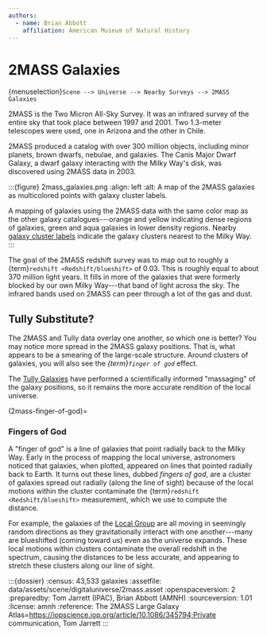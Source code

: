 ```yaml
---
authors:
  - name: Brian Abbott
    affiliation: American Museum of Natural History
---
```



# 2MASS Galaxies

{menuselection}`Scene --> Universe --> Nearby Surveys --> 2MASS Galaxies`


2MASS is the Two Micron All-Sky Survey. It was an infrared survey of the entire sky that took place between 1997 and 2001. Two 1.3-meter telescopes were used, one in Arizona and the other in Chile.

2MASS produced a catalog with over 300 million objects, including minor planets, brown dwarfs, nebulae, and galaxies. The Canis Major Dwarf Galaxy, a dwarf galaxy interacting with the Milky Way's disk, was discovered using 2MASS data in 2003.


:::{figure} 2mass_galaxies.png
:align: left
:alt: A map of the 2MASS galaxies as multicolored points with galaxy cluster labels.

A mapping of galaxies using the 2MASS data with the same color map as the other galaxy catalogues---orange and yellow indicating dense regions of galaxies, green and aqua galaxies in lower density regions. Nearby [galaxy cluster labels](../galaxy-cluster-labels/index) indicate the galaxy clusters nearest to the Milky Way.
:::


The goal of the 2MASS redshift survey was to map out to roughly a {term}`redshift <Redshift/blueshift>` of 0.03. This is roughly equal to about 370 million light years. It fills in more of the galaxies that were formerly blocked by our own Milky Way---that band of light across the sky. The infrared bands used on 2MASS can peer through a lot of the gas and dust.



## Tully Substitute?

The 2MASS and Tully data overlay one another, so which one is better? You may notice more spread in the 2MASS galaxy positions. That is, what appears to be a smearing of the large-scale structure. Around clusters of galaxies, you will also see the _{term}`finger of god`_ effect.

The [Tully Galaxies](../tully-galaxies/index) have performed a scientifically informed "massaging" of the galaxy positions, so it remains the more accurate rendition of the local universe.


(2mass-finger-of-god)=
### Fingers of God

A "finger of god" is a line of galaxies that point radially back to the Milky Way. Early in the process of mapping the local universe, astronomers noticed that galaxies, when plotted, appeared on lines that pointed radially back to Earth. It turns out these lines, dubbed _fingers of god_, are a cluster of galaxies spread out radially (along the line of sight) because of the local motions within the cluster contaminate the {term}`redshift <Redshift/blueshift>` measurement, which we use to compute the distance. 

For example, the galaxies of the [Local Group](../local-group/index) are all moving in seemingly random directions as they gravitationally interact with one another---many are blueshifted (coming toward us) even as the universe expands. These local motions within clusters contaminate the overall redshift in the spectrum, causing the distances to be less accurate, and appearing to stretch these clusters along our line of sight.



:::{dossier}
:census: 43,533 galaxies
:assetfile: data/assets/scene/digitaluniverse/2mass.asset
:openspaceversion: 2
:preparedby: Tom Jarrett (IPAC), Brian Abbott (AMNH)
:sourceversion: 1.01
:license: amnh
:reference: The 2MASS Large Galaxy Atlas=https://iopscience.iop.org/article/10.1086/345794;Private communication, Tom Jarrett
:::
